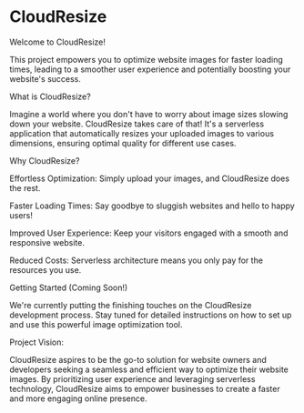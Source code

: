 # CloudResize
Welcome to CloudResize!

This project empowers you to optimize website images for faster loading times, leading to a smoother user experience and potentially boosting your website's success.

What is CloudResize?

Imagine a world where you don't have to worry about image sizes slowing down your website. CloudResize takes care of that! It's a serverless application that automatically resizes your uploaded images to various dimensions, ensuring optimal quality for different use cases.

Why CloudResize?

Effortless Optimization: Simply upload your images, and CloudResize does the rest.

Faster Loading Times: Say goodbye to sluggish websites and hello to happy users!

Improved User Experience: Keep your visitors engaged with a smooth and responsive website.

Reduced Costs: Serverless architecture means you only pay for the resources you use.

Getting Started (Coming Soon!)

We're currently putting the finishing touches on the CloudResize development process. Stay tuned for detailed instructions on how to set up and use this powerful image optimization tool.

Project Vision:

CloudResize aspires to be the go-to solution for website owners and developers seeking a seamless and efficient way to optimize their website images. By prioritizing user experience and leveraging serverless technology, CloudResize aims to empower businesses to create a faster and more engaging online presence.
